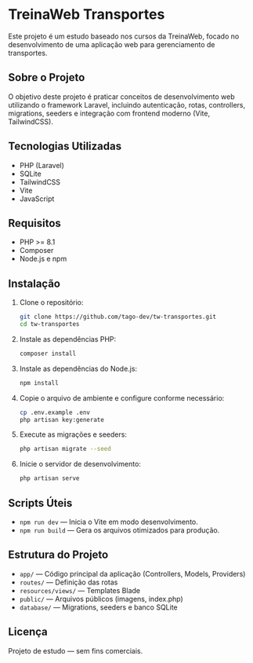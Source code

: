 # TreinaWeb Transportes

Este projeto é um estudo baseado nos cursos da TreinaWeb, focado no desenvolvimento de uma aplicação web para gerenciamento de transportes.

## Sobre o Projeto

O objetivo deste projeto é praticar conceitos de desenvolvimento web utilizando o framework Laravel, incluindo autenticação, rotas, controllers, migrations, seeders e integração com frontend moderno (Vite, TailwindCSS).

## Tecnologias Utilizadas

-   PHP (Laravel)
-   SQLite
-   TailwindCSS
-   Vite
-   JavaScript

## Requisitos

-   PHP >= 8.1
-   Composer
-   Node.js e npm

## Instalação

1. Clone o repositório:
    ```bash
    git clone https://github.com/tago-dev/tw-transportes.git
    cd tw-transportes
    ```
2. Instale as dependências PHP:
    ```bash
    composer install
    ```
3. Instale as dependências do Node.js:
    ```bash
    npm install
    ```
4. Copie o arquivo de ambiente e configure conforme necessário:
    ```bash
    cp .env.example .env
    php artisan key:generate
    ```
5. Execute as migrações e seeders:
    ```bash
    php artisan migrate --seed
    ```
6. Inicie o servidor de desenvolvimento:
    ```bash
    php artisan serve
    ```

## Scripts Úteis

-   `npm run dev` — Inicia o Vite em modo desenvolvimento.
-   `npm run build` — Gera os arquivos otimizados para produção.

## Estrutura do Projeto

-   `app/` — Código principal da aplicação (Controllers, Models, Providers)
-   `routes/` — Definição das rotas
-   `resources/views/` — Templates Blade
-   `public/` — Arquivos públicos (imagens, index.php)
-   `database/` — Migrations, seeders e banco SQLite

## Licença

Projeto de estudo — sem fins comerciais.
